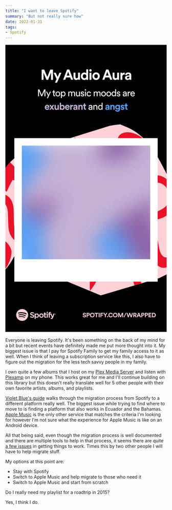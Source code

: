 ```yaml
---
title: "I want to leave Spotify"
summary: "But not really sure how"
date: 2022-01-31
tags:
- Spotify
---
```


![Spotify Wrapped 2021: My audio aura - My top music moods are exuberant and angst](/uploads/1643654098_XtGdBBmDN4.png)

Everyone is leaving Spotify. It's been something on the back of my mind for a bit but recent events have definitely made me put more thought into it. My biggest issue is that I pay for Spotify Family to get my family access to it as well. When I think of leaving a subscription service like this, I also have to figure out the migration for the less tech savvy people in my family.

I own quite a few albums that I host on my [Plex Media Server](https://www.plex.tv/) and listen with [Plexamp](https://plexamp.com/) on my phone. This works great for me and I'll continue building on this library but this doesn't really translate well for 5 other people with their own favorite artists, albums, and playlists.

[Violet Blue's guide](https://www.patreon.com/posts/how-to-break-up-61760779) walks through the migration process from Spotify to a different platform really well. The biggest issue while trying to find where to move to is finding a platform that also works in Ecuador and the Bahamas. [Apple Music](https://support.apple.com/en-us/HT204411) is the only other service that matches the criteria I'm looking for however I'm not sure what the experience for Apple Music is like on an Android device.

All that being said, even though the migration process is well documented and there are multiple tools to help in that process, it seems there are quite [a few issues](https://tracydurnell.com/2022/01/28/porting-from-spotify-to-tidal/) in getting things to work. Times this by two other people I will have to help migrate stuff.

My options at this point are:
* Stay with Spotify
* Switch to Apple Music and help migrate to those who need it
* Switch to Apple Music and start from scratch

Do I really need my playlist for a roadtrip in 2015?

Yes, I think I do.
